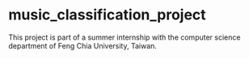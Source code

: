 # music_classification_project
This project is part of a summer internship with the computer science department of Feng Chia University, Taiwan.
